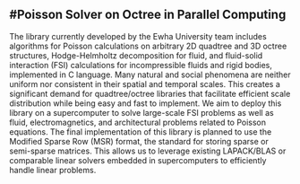 #Poisson Solver on Octree in Parallel Computing
-
The library currently developed by the Ewha University team includes algorithms for Poisson calculations on arbitrary 2D quadtree and 3D octree structures, Hodge-Helmholtz decomposition for fluid, and fluid-solid interaction (FSI) calculations for incompressible fluids and rigid bodies, implemented in C language. Many natural and social phenomena are neither uniform nor consistent in their spatial and temporal scales. This creates a significant demand for quadtree/octree libraries that facilitate efficient scale distribution while being easy and fast to implement. We aim to deploy this library on a supercomputer to solve large-scale FSI problems as well as fluid, electromagnetics, and architectural problems related to Poisson equations. The final implementation of this library is planned to use the Modified Sparse Row (MSR) format, the standard for storing sparse or semi-sparse matrices. This allows us to leverage existing LAPACK/BLAS or comparable linear solvers embedded in supercomputers to efficiently handle linear problems.

